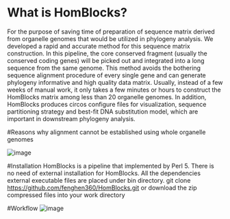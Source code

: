 # What is HomBlocks?
  For the purpose of saving time of preparation of sequence matrix derived from organelle genomes that would be utilized in phylogeny analysis. We developed a rapid and accurate method for this sequence matrix construction. In this pipeline, the core conserved fragment (usually the conserved coding genes) will be picked out and integrated into a long sequence from the same genome. This method avoids the bothering sequence alignment procedure of every single gene and can generate phylogeny informative and high quality data matrix. Usually, instead of a few weeks of manual work, it only takes a few minutes or hours to construct the HomBlocks matrix among less than 20 organelle genomes. In addition, HomBlocks produces circos configure files for visualization, sequence partitioning strategy and best-fit DNA substitution model, which are important in downstream phylogeny analysis.

#Reasons why alignment cannot be established using whole organelle genomes

![image](https://github.com/fenghen360/Tutorial/blob/master/pic/alignment2.png)

#Installation
HomBlocks is a pipeline that implemented by Perl 5. 
There is no need of external installation for HomBlocks.
All the dependencies external executable files are placed under bin directory.
git clone https://github.com/fenghen360/HomBlocks.git
or download the zip compressed files into your work directory

#Workflow
![image](https://github.com/fenghen360/Tutorial/blob/master/pic/workflow.png)
